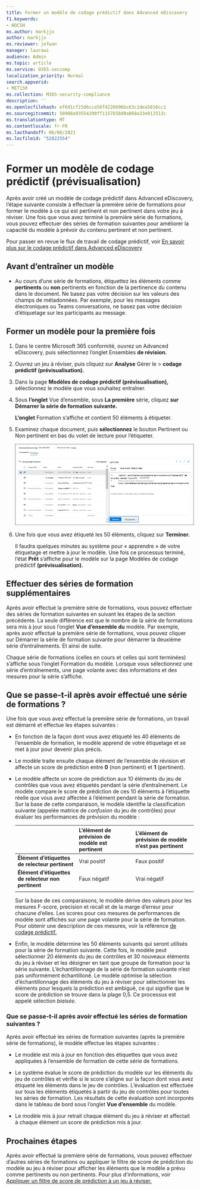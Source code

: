 ```yaml
---
title: Former un modèle de codage prédictif dans Advanced eDiscovery
f1.keywords:
- NOCSH
ms.author: markjjo
author: markjjo
ms.reviewer: jefwan
manager: laurawi
audience: Admin
ms.topic: article
ms.service: O365-seccomp
localization_priority: Normal
search.appverid:
- MET150
ms.collection: M365-security-compliance
description: ''
ms.openlocfilehash: ef6d1cf23d6cca58f4226696bc63c1dea5816cc1
ms.sourcegitcommit: 50908a93554290ff1157b58d0a868a33e012513c
ms.translationtype: MT
ms.contentlocale: fr-FR
ms.lasthandoff: 06/08/2021
ms.locfileid: "52822554"
---
```

# <a name="train-a-predictive-coding-model-preview"></a>Former un modèle de codage prédictif (prévisualisation)

Après avoir créé un modèle de codage prédictif dans Advanced eDiscovery, l’étape suivante consiste à effectuer la première série de formations pour former le modèle à ce qui est pertinent et non pertinent dans votre jeu à réviser. Une fois que vous avez terminé la première série de formations, vous pouvez effectuer des séries de formation suivantes pour améliorer la capacité du modèle à prévoir du contenu pertinent et non pertinent.

Pour passer en revue le flux de travail de codage prédictif, voir [En savoir plus sur le codage prédictif dans Advanced eDiscovery](predictive-coding-overview.md#the-predictive-coding-workflow)

## <a name="before-you-train-a-model"></a>Avant d’entraîner un modèle

- Au cours d’une série de formations, étiquettez les éléments comme **pertinents** ou **non** pertinents en fonction de la pertinence du contenu dans le document. Ne basez pas votre décision sur les valeurs des champs de métadonnées. Par exemple, pour les messages électroniques ou Teams conversations, ne basez pas votre décision d’étiquetage sur les participants au message. 

## <a name="train-a-model-for-the-first-time"></a>Former un modèle pour la première fois

1. Dans le centre Microsoft 365 conformité, ouvrez un Advanced eDiscovery, puis sélectionnez l’onglet Ensembles **de révision.**

2. Ouvrez un jeu à réviser, puis cliquez sur **Analyse** Gérer le  >  **codage prédictif (prévisualisation).**

3. Dans la page **Modèles de codage prédictif (prévisualisation),** sélectionnez le modèle que vous souhaitez entraîner.

4. Sous **l’onglet** Vue d’ensemble, sous **La première** série, cliquez **sur Démarrer la série de formation suivante.**

   **L’onglet** Formation s’affiche et contient 50 éléments à étiqueter.

5. Examinez chaque document, puis  **sélectionnez** le bouton Pertinent ou Non pertinent en bas du volet de lecture pour l’étiqueter.

   ![Étiqueter chaque document comme pertinent ou non pertinent](..\media\TrainModel1.png)

6. Une fois que vous avez étiqueté les 50 éléments, cliquez sur **Terminer.**

    Il faudra quelques minutes au système pour « apprendre » de votre étiquetage et mettre à jour le modèle. Une fois ce processus terminé, l’état **Prêt** s’affiche pour le modèle sur la page Modèles de codage prédictif **(prévisualisation).**

## <a name="perform-additional-training-rounds"></a>Effectuer des séries de formation supplémentaires

Après avoir effectué la première série de formations, vous pouvez effectuer des séries de formation suivantes en suivant les étapes de la section précédente. La seule différence est que le nombre de la série de formations sera mis à jour sous l’onglet **Vue d’ensemble du** modèle. Par exemple, après avoir effectué la première  série de formations, vous pouvez cliquer sur Démarrer la série de formation suivante pour démarrer la deuxième série d’entraînements. Et ainsi de suite.

Chaque série de formations (celles en cours et celles qui  sont terminées) s’affiche sous l’onglet Formation du modèle. Lorsque vous sélectionnez une série d’entraînements, une page volante avec des informations et des mesures pour la série s’affiche.

## <a name="what-happens-after-you-perform-a-training-round"></a>Que se passe-t-il après avoir effectué une série de formations ?

Une fois que vous avez effectué la première série de formations, un travail est démarré et effectue les étapes suivantes :

- En fonction de la façon dont vous avez étiqueté les 40 éléments de l’ensemble de formation, le modèle apprend de votre étiquetage et se met à jour pour devenir plus précis.

- Le modèle traite ensuite chaque élément de l’ensemble de révision et affecte un score de prédiction entre **0** (non pertinent) et **1** (pertinent).  

- Le modèle affecte un score de prédiction aux 10 éléments du jeu de contrôles que vous avez étiquetés pendant la série d’entraînement. Le modèle compare le score de prédiction de ces 10 éléments à l’étiquette réelle que vous avez affectée à l’élément pendant la série de formation. Sur la base de cette comparaison, le modèle identifie la classification suivante (appelée matrice de *confusion* du jeu de contrôles) pour évaluer les performances de prévision du modèle :
  
  |          |L’élément de prévision de modèle est pertinent |L’élément de prévision de modèle n’est pas pertinent |
  |:---------|:---------|:---------|
  |**Élément d’étiquettes de relecteur pertinent**| Vrai positif| Faux positif |
  |**Élément d’étiquettes de relecteur non pertinent**| Faux négatif |Vrai négatif |
  ||||

  Sur la base de ces comparaisons, le modèle dérive des valeurs pour les mesures F-score, precision et recall et de la marge d’erreur pour chacune d’elles. Les scores pour ces mesures de performances de modèle sont affichés sur une page volante pour la série de formation. Pour obtenir une description de ces mesures, voir la référence [de codage prédictif.](predictive-coding-reference.md)

- Enfin, le modèle détermine les 50 éléments suivants qui seront utilisés pour la série de formation suivante. Cette fois, le modèle peut sélectionner 20 éléments du jeu de contrôles et 30 nouveaux éléments du jeu à réviser et les désigner en tant que groupe de formation pour la série suivante. L’échantillonnage de la série de formation suivante n’est pas uniformément échantilloné. Le modèle optimise la sélection d’échantillonnage des éléments du jeu à réviser pour sélectionner les éléments pour lesquels la prédiction est ambiguë, ce qui signifie que le score de prédiction se trouve dans la plage 0,5. Ce processus est appelé sélection *biaisée.*

### <a name="what-happens-after-you-perform-subsequent-training-rounds"></a>Que se passe-t-il après avoir effectué les séries de formation suivantes ?

Après avoir effectué les séries de formation suivantes (après la première série de formations), le modèle effectue les étapes suivantes :

- Le modèle est mis à jour en fonction des étiquettes que vous avez appliquées à l’ensemble de formation de cette série de formations.

- Le système évalue le score de prédiction du modèle sur les éléments du jeu de contrôles et vérifie si le score s’aligne sur la façon dont vous avez étiqueté les éléments dans le jeu de contrôles. L’évaluation est effectuée sur tous les éléments étiquetés à partir du jeu de contrôles pour toutes les séries de formation. Les résultats de cette évaluation sont incorporés dans le tableau de bord sous l’onglet **Vue d’ensemble** du modèle.

- Le modèle mis à jour retrait chaque élément du jeu à réviser et affectait à chaque élément un score de prédiction mis à jour.

## <a name="next-steps"></a>Prochaines étapes

Après avoir effectué la première série de formations, vous pouvez effectuer d’autres séries de formations ou appliquer le filtre de score de prédiction du modèle au jeu à réviser pour afficher les éléments que le modèle a prévu comme pertinents ou non pertinents. Pour plus d’informations, voir [Appliquer un filtre de score de prédiction à un jeu à réviser.](predictive-coding-apply-prediction-filter.md)
